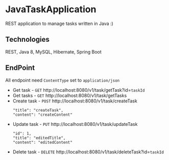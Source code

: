 # JavaTaskApplication

REST application to manage tasks written in Java :)


## Technologies

REST, Java 8, MySQL, Hibernate, Spring Boot


## EndPoint

All endpoint need `ContentType` set to `application/json`

* Get task - `GET` http://localhost:8080/v1/task/getTask?id=`taskId`
* Get tasks - `GET` http://localhost:8080/v1/task/getTasks
* Create task - `POST` http://localhost:8080/v1/task/createTask
    ~~~~
    "title": "createTask",
    "content": "createContent"
    ~~~~
* Update task - `PUT` http://localhost:8080/v1/task/updateTask
    ~~~~
	"id": 1,
	"title": "editedTitle",
	"content": "editedContent"
    ~~~~
* Delete task - `DELETE` http://localhost:8080/v1/task/deleteTask?id=`taskId`
